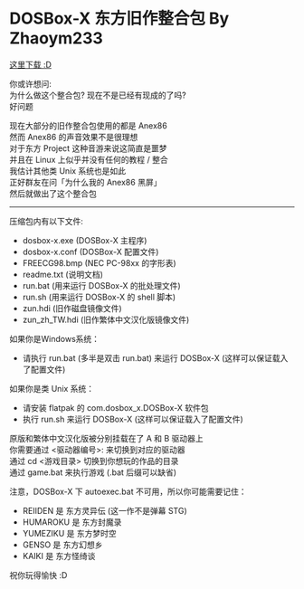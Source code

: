 # DOSBox-X 东方旧作整合包 By Zhaoym233
[这里下载 :D](https://raw.githubusercontent.com/Zhaoym233/zhaoym233.github.io/main/th_old/%E4%B8%9C%E6%96%B9Project%E6%97%A7%E4%BD%9C_DOSBox-X.zip)

你或许想问:  
为什么做这个整合包? 现在不是已经有现成的了吗?  
好问题

现在大部分的旧作整合包使用的都是 Anex86  
然而 Anex86 的声音效果不是很理想  
对于东方 Project 这种音游来说这简直是噩梦  
并且在 Linux 上似乎并没有任何的教程 / 整合  
我估计其他类 Unix 系统也是如此  
正好群友在问「为什么我的 Anex86 黑屏」  
然后就做出了这个整合包 
 
---

压缩包内有以下文件:
- dosbox-x.exe		(DOSBox-X 主程序)  
- dosbox-x.conf		(DOSBox-X 配置文件)  
- FREECG98.bmp		(NEC PC-98xx 的字形表)  
- readme.txt		(说明文档)  
- run.bat		(用来运行 DOSBox-X 的批处理文件)  
- run.sh		(用来运行 DOSBox-X 的 shell 脚本)  
- zun.hdi		(旧作磁盘镜像文件)  
- zun_zh_TW.hdi		(旧作繁体中文汉化版镜像文件)  

如果你是Windows系统：
- 请执行 run.bat (多半是双击 run.bat) 来运行 DOSBox-X (这样可以保证载入了配置文件)

如果你是类 Unix 系统：
- 请安装 flatpak 的 com.dosbox_x.DOSBox-X 软件包  
- 执行 run.sh 来运行 DOSBox-X (这样可以保证载入了配置文件)

原版和繁体中文汉化版被分别挂载在了 A 和 B 驱动器上  
你需要通过 <驱动器编号>: 来切换到对应的驱动器  
通过 cd <游戏目录> 切换到你想玩的作品的目录  
通过 game.bat 来执行游戏 (.bat 后缀可以缺省)  

注意，DOSBox-X 下 autoexec.bat 不可用，所以你可能需要记住：
- REIIDEN 是 东方灵异伝 (这一作不是弹幕 STG)  
- HUMAROKU 是 东方封魔录  
- YUMEZIKU 是 东方梦时空  
- GENSO	是 东方幻想乡  
- KAIKI	是 东方怪绮谈

祝你玩得愉快 :D
